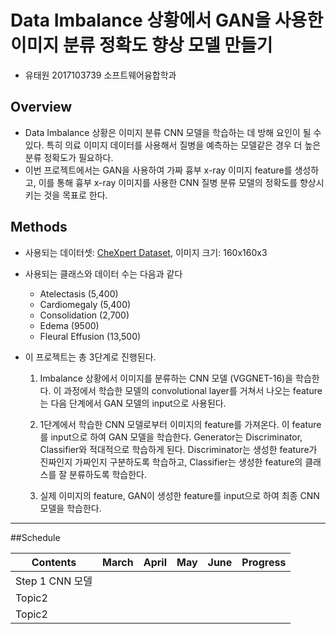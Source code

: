 # Data Imbalance 상황에서 GAN을 사용한 이미지 분류 정확도 향상 모델 만들기

* 유태원 2017103739 소프트웨어융합학과

## Overview

* Data Imbalance 상황은 이미지 분류 CNN 모델을 학습하는 데 방해 요인이 될 수 있다. 특히 의료 이미지 데이터를 사용해서 질병을 예측하는 모델같은 경우 더 높은 분류 정확도가 필요하다.
* 이번 프로젝트에서는 GAN을 사용하여 가짜 흉부 x-ray 이미지 feature를 생성하고, 이를 통해  흉부 x-ray 이미지를 사용한 CNN 질병 분류 모델의 정확도를 향상시키는 것을 목표로 한다.

## Methods

* 사용되는 데이터셋: [CheXpert Dataset](https://stanfordmlgroup.github.io/competitions/chexpert/), 이미지 크기: 160x160x3
* 사용되는 클래스와 데이터 수는 다음과 같다
  * Atelectasis (5,400)
  * Cardiomegaly (5,400)
  * Consolidation (2,700)
  * Edema (9500)
  * Fleural Effusion (13,500)

* 이 프로젝트는 총 3단계로 진행된다. 
  1. Imbalance 상황에서 이미지를 분류하는 CNN 모델 (VGGNET-16)을 학습한다. 이 과정에서 학습한 모델의 convolutional layer를 거쳐서 나오는 feature는 다음 단계에서 GAN 모델의 input으로 사용된다.
  
  2. 1단계에서 학습한 CNN 모델로부터 이미지의 feature를 가져온다. 이 feature를 input으로 하여 GAN 모델을 학습한다. Generator는 Discriminator, Classifier와 적대적으로 학습하게 된다. Discriminator는 생성한 feature가 진짜인지 가짜인지 구분하도록 학습하고, Classifier는 생성한 feature의 클래스를 잘 분류하도록 학습한다.
  
  3. 실제 이미지의 feature, GAN이 생성한 feature를 input으로 하여 최종 CNN 모델을 학습한다.
---

##Schedule

| Contents | March | April |  May  | June  |   Progress   |
|----------|-------|-------|-------|-------|--------------|
|  Step 1 CNN 모델   |       |       |       |       |              |
|  Topic2  |       |       |       |       |              |
|  Topic2  |       |       |       |       |              |
